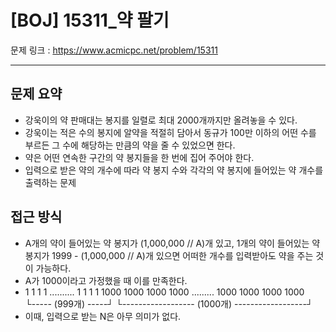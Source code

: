 # [BOJ] 15311_약 팔기

문제 링크 : https://www.acmicpc.net/problem/15311

-----------------
## 문제 요약
  - 강욱이의 약 판매대는 봉지를 일렬로 최대 2000개까지만 올려놓을 수 있다. 
  - 강욱이는 적은 수의 봉지에 알약을 적절히 담아서 동규가 100만 이하의 어떤 수를 부르든 그 수에 해당하는 만큼의 약을 줄 수 있었으면 한다.
  - 약은 어떤 연속한 구간의 약 봉지들을 한 번에 집어 주어야 한다.
  - 입력으로 받은 약의 개수에 따라 약 봉지 수와 각각의 약 봉지에 들어있는 약 개수를 출력하는 문제

## 접근 방식
  - A개의 약이 들어있는 약 봉지가 (1,000,000 // A)개 있고, 1개의 약이 들어있는 약 봉지가 1999 - (1,000,000 // A)개 있으면 어떠한 개수를 입력받아도 약을 주는 것이 가능하다.
  - A가 1000이라고 가정했을 때 이를 만족한다.
  - 1 1 1 1 .......... 1 1 1 1 1000 1000 1000 1000 ......... 1000 1000 1000 1000   
    └----- (999개) -----┘  └------------------ (1000개) ------------------┘
  - 이때, 입력으로 받는 N은 아무 의미가 없다.
